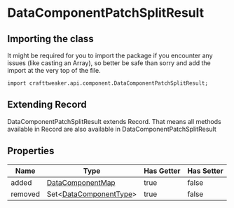 # DataComponentPatchSplitResult

## Importing the class

It might be required for you to import the package if you encounter any issues (like casting an Array), so better be safe than sorry and add the import at the very top of the file.
```zenscript
import crafttweaker.api.component.DataComponentPatchSplitResult;
```


## Extending Record

DataComponentPatchSplitResult extends Record. That means all methods available in Record are also available in DataComponentPatchSplitResult

## Properties

|  Name   |                                   Type                                   | Has Getter | Has Setter |
|---------|--------------------------------------------------------------------------|------------|------------|
| added   | [DataComponentMap](/vanilla/api/component/DataComponentMap)              | true       | false      |
| removed | Set&lt;[DataComponentType](/vanilla/api/component/DataComponentType)&gt; | true       | false      |

